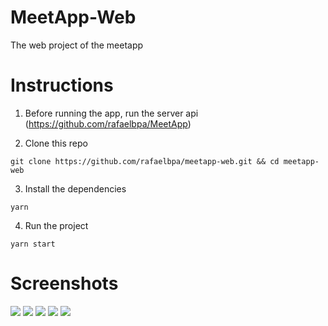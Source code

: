 # MeetApp-Web
The web project of the meetapp

# Instructions
1. Before running the app, run the server api (https://github.com/rafaelbpa/MeetApp)

2. Clone this repo
```
git clone https://github.com/rafaelbpa/meetapp-web.git && cd meetapp-web
```

3. Install the dependencies
```
yarn
```

4. Run the project
```
yarn start
```

# Screenshots

<div>
<img src="https://i.imgur.com/tkrDEbO.png"  />
<img src="https://i.imgur.com/Ixa6sPv.png"  />
<img src="https://i.imgur.com/PoV0Dwl.png"  />
<img src="https://i.imgur.com/LMHOFJU.png" />
<img src="https://i.imgur.com/6IXqXBz.png" />
</div>
